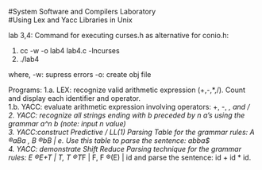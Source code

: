 #System Software and Compilers Laboratory<br />
#Using Lex and Yacc Libraries in Unix<br />

lab 3,4:
Command for executing curses.h as alternative for conio.h:
1. cc -w -o lab4 lab4.c -lncurses
2. ./lab4

where,
-w: supress errors
-o: create obj file

Programs:
1.a. LEX: recognize valid arithmetic expression (+,-,*,/). Count and display each identifier and operator.<br />
1.b. YACC: evaluate arithmetic expression involving operators: +, -, *,
and /<br />
2. YACC: recognize all strings ending with b preceded by n a’s using the grammar a^n b (note: input n value)<br />
3. YACC:construct Predictive / LL(1) Parsing Table for the grammar rules: A ®aBa , B ®bB | e. Use this table to parse the sentence: abba$<br />
4. YACC: demonstrate Shift Reduce Parsing technique for the grammar rules: E ®E+T | T, T ®T*F | F, F ®(E) | id and parse the sentence: id + id * id.<br />
